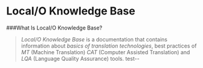 # LocaI/O Knowledge Base

###What Is LocaI/O Knowledge Base?

> *LocaI/O Knowledge Base* is a documentation that contains information about *basics of translation technologies*, best practices of *MT* (Machine Translation) *CAT* (Computer Assisted Translation) and *LQA* (Language Quality Assurance) tools.
test--
